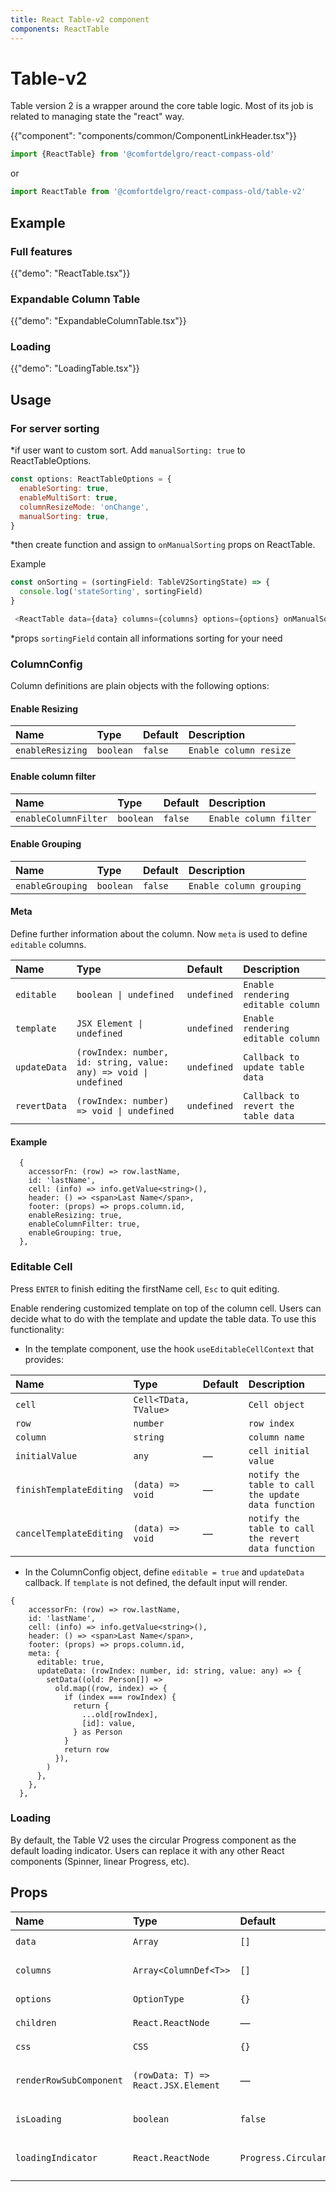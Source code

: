 ```yaml
---
title: React Table-v2 component
components: ReactTable
---
```


# Table-v2

<p class="description">Table version 2 is a wrapper around the core table logic. Most of its job is related to managing state the "react" way.</p>

{{"component": "components/common/ComponentLinkHeader.tsx"}}

```jsx
import {ReactTable} from '@comfortdelgro/react-compass-old'
```

or

```jsx
import ReactTable from '@comfortdelgro/react-compass-old/table-v2'
```

## Example

### Full features

{{"demo": "ReactTable.tsx"}}

### Expandable Column Table

{{"demo": "ExpandableColumnTable.tsx"}}

### Loading

{{"demo": "LoadingTable.tsx"}}

## Usage

### For server sorting

\*if user want to custom sort. Add `manualSorting: true` to ReactTableOptions.

```js
const options: ReactTableOptions = {
  enableSorting: true,
  enableMultiSort: true,
  columnResizeMode: 'onChange',
  manualSorting: true,
}
```

\*then create function and assign to `onManualSorting` props on ReactTable.

Example

```js
const onSorting = (sortingField: TableV2SortingState) => {
  console.log('stateSorting', sortingField)
}
```

```js
 <ReactTable data={data} columns={columns} options={options} onManualSorting={onSorting}>
```

\*props `sortingField` contain all informations sorting for your need

### ColumnConfig

Column definitions are plain objects with the following options:

#### Enable Resizing

| Name             | Type      | Default | Description            |
| :--------------- | :-------- | :------ | :--------------------- |
| `enableResizing` | `boolean` | `false` | `Enable column resize` |

#### Enable column filter

| Name                 | Type      | Default | Description            |
| :------------------- | :-------- | :------ | :--------------------- |
| `enableColumnFilter` | `boolean` | `false` | `Enable column filter` |

#### Enable Grouping

| Name             | Type      | Default | Description              |
| :--------------- | :-------- | :------ | :----------------------- |
| `enableGrouping` | `boolean` | `false` | `Enable column grouping` |

#### Meta

Define further information about the column. Now `meta` is used to define `editable` columns.

| Name         | Type                                                              | Default     | Description                         |
| :----------- | :---------------------------------------------------------------- | :---------- | :---------------------------------- |
| `editable`   | `boolean \| undefined`                                            | `undefined` | `Enable rendering editable column`  |
| `template`   | `JSX Element \| undefined`                                        | `undefined` | `Enable rendering editable column`  |
| `updateData` | `(rowIndex: number, id: string, value: any) => void \| undefined` | `undefined` | `Callback to update table data`     |
| `revertData` | `(rowIndex: number) => void \| undefined`                         | `undefined` | `Callback to revert the table data` |

#### Example

```tsx
  {
    accessorFn: (row) => row.lastName,
    id: 'lastName',
    cell: (info) => info.getValue<string>(),
    header: () => <span>Last Name</span>,
    footer: (props) => props.column.id,
    enableResizing: true,
    enableColumnFilter: true,
    enableGrouping: true,
  },
```

### Editable Cell

Press `ENTER` to finish editing the firstName cell, `Esc` to quit editing.

Enable rendering customized template on top of the column cell.
Users can decide what to do with the template and update the table data.
To use this functionality:

- In the template component, use the hook `useEditableCellContext` that provides:

| Name                     | Type                  | Default | Description                                         |
| :----------------------- | :-------------------- | :------ | :-------------------------------------------------- |
| `cell`                   | `Cell<TData, TValue>` |         | `Cell object `                                      |
| `row`                    | `number`              |         | `row index`                                         |
| `column`                 | `string`              |         | `column name`                                       |
| `initialValue`           | `any`                 | —       | `cell initial value`                                |
| `finishTemplateEditing`  | `(data) => void`      | —       | `notify the table to call the update data function` |
| `cancelTemplateEditing ` | `(data) => void`      | —       | `notify the table to call the revert data function` |

- In the ColumnConfig object, define `editable = true` and `updateData` callback. If `template` is not defined, the default input will render.

```tsx
{
    accessorFn: (row) => row.lastName,
    id: 'lastName',
    cell: (info) => info.getValue<string>(),
    header: () => <span>Last Name</span>,
    footer: (props) => props.column.id,
    meta: {
      editable: true,
      updateData: (rowIndex: number, id: string, value: any) => {
        setData((old: Person[]) =>
          old.map((row, index) => {
            if (index === rowIndex) {
              return {
                ...old[rowIndex],
                [id]: value,
              } as Person
            }
            return row
          }),
        )
      },
    },
  },
```

### Loading

By default, the Table V2 uses the circular Progress component as the default loading indicator. Users can replace it with any other React components (Spinner, linear Progress, etc).

## Props

| Name                     | Type                                | Default             | Description                       |
| :----------------------- | :---------------------------------- | :------------------ | :-------------------------------- |
| `data`                   | `Array`                             | `[]`                | `Data for show.`                  |
| `columns`                | `Array<ColumnDef<T>>`               | `[]`                | `column with custom config.`      |
| `options`                | `OptionType`                        | `{}`                | `Table option.`                   |
| `children`               | `React.ReactNode`                   | —                   | `Child elements.`                 |
| `css`                    | `CSS`                               | `{}`                | `Additional style.`               |
| `renderRowSubComponent ` | `(rowData: T) => React.JSX.Element` | —                   | `Callback after expanding row.`   |
| `isLoading `             | `boolean`                           | `false`             | `Loading status of the table.`    |
| `loadingIndicator `      | `React.ReactNode`                   | `Progress.Circular` | `Loading indicator of the table.` |
